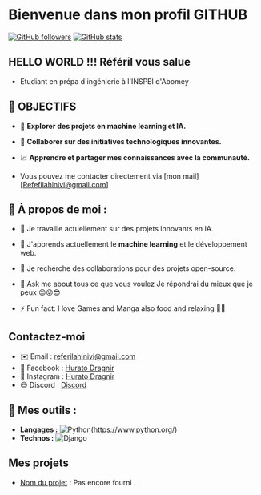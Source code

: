 # Bienvenue dans mon profil GITHUB


[![GitHub followers](https://img.shields.io/github/followers/Hurato?label=Suiveurs&style=social)](https://github.com/Hurato)
[![GitHub stats](https://github-readme-stats.vercel.app/api?username=Hurato&show_icons=true&theme=radical)](https://github.com/Hurato)

## HELLO WORLD !!! Référil vous salue 

- Etudiant en prépa d'ingénierie à l'INSPEI d'Abomey

## 🎯 OBJECTIFS 

- 🚀 **Explorer des projets en machine learning et IA.**
- 🤝 **Collaborer sur des initiatives technologiques innovantes.**
- 📈 **Apprendre et partager mes connaissances avec la communauté.**

- Vous pouvez me contacter directement via [mon mail][[Refefilahinivi@gmail.com](mailto:refefilahinivi@gmail.com)]

## 🌟 À propos de moi :

- 🔭 Je travaille actuellement sur des projets innovants en IA.
- 🌱 J'apprends actuellement le **machine learning** et le développement web.
- 👯 Je recherche des collaborations pour des projets open-source.

- 💬 Ask me about tous ce que vous voulez 
Je répondrai du mieux que je peux 😉😜😎
- ⚡ Fun fact: I love Games and Manga also food and relaxing 🤧😇

## Contactez-moi

- ✉️ Email : [referilahinivi@gmail.com](mailto:referilahinivi@gmail.com)
- 💬 Facebook : [Hurato Dragnir](https://facebook.com/Hurato.Dragnir)
- 📸 Instagram : [Hurato Dragnir](https://l.facebook.com/l.php?u=https%3A%2F%2Fwww.instagram.com%2Fdragnirhurato%3Figsh%3DZzZ2bnVla3Q1Nnhl%26fbclid%3DIwZXh0bgNhZW0CMTAAAR3IDZd0A6C3y1YFAZ8TyludSkVzJL8isi7RwodglvF2zzBgxuvGWJmvJRA_aem_M3HYyvZ3wWSK-_xqymJj1g&h=AT1KhOv-Ss7s3UEHEWUORAULhi_uBlU6GKnV--vXNzrEEmygQApc82T6YvDzWIlxZ7b9b-SHR8W5du2TGzZ35wC0jMogioDxHe0_pk8Dop9G_gLcnjm8zHdRBGf64TB8LfAY-g)
- 😎 Discord : [Discord](https://l.facebook.com/l.php?u=https%3A%2F%2Fdiscord.gg%2FrzeVCqag%3Ffbclid%3DIwZXh0bgNhZW0CMTAAAR3061EqavT0RZXE2W83jEDnqTM-v20_H4KmNU2UwBRU9JYf0ZjUSuCnAPQ_aem_KpSrvzc0ollZ4fdYCc0Lsw&h=AT1KhOv-Ss7s3UEHEWUORAULhi_uBlU6GKnV--vXNzrEEmygQApc82T6YvDzWIlxZ7b9b-SHR8W5du2TGzZ35wC0jMogioDxHe0_pk8Dop9G_gLcnjm8zHdRBGf64TB8LfAY-g)



## 💼 Mes outils :
- **Langages :** ![Python](https://img.shields.io/badge/-Python-3776AB?logo=python&logoColor=white)(https://www.python.org/) 
- **Technos :** ![Django](https://img.shields.io/badge/-Django-092E20?logo=django) ![]()

## Mes projets
- [Nom du projet](lien_vers_le_projet) : Pas encore fourni .

